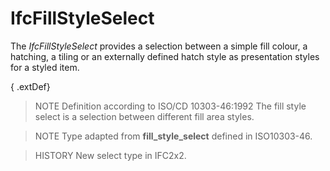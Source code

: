 # IfcFillStyleSelect

The _IfcFillStyleSelect_ provides a selection between a simple fill colour, a hatching, a tiling or an externally defined hatch style as presentation styles for a styled item.<!-- end of definition -->

{ .extDef}
> NOTE  Definition according to ISO/CD 10303-46:1992
> The fill style select is a selection between different fill area styles.

> NOTE  Type adapted from **fill_style_select** defined in ISO10303-46.

> HISTORY  New select type in IFC2x2.
